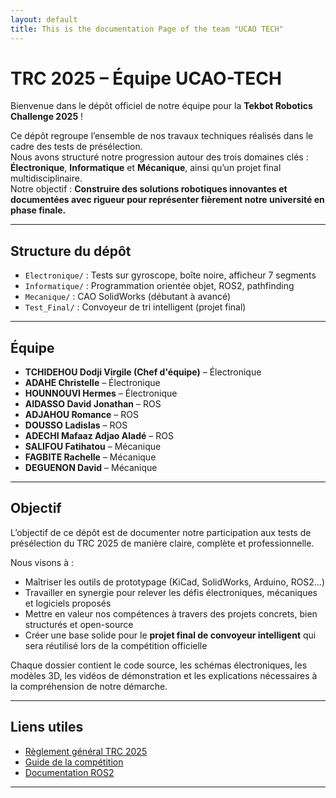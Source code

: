 ```yaml
---
layout: default
title: This is the documentation Page of the team "UCAO TECH"
---
```


# TRC 2025 – Équipe UCAO-TECH

Bienvenue dans le dépôt officiel de notre équipe pour la **Tekbot Robotics Challenge 2025** !

Ce dépôt regroupe l’ensemble de nos travaux techniques réalisés dans le cadre des tests de présélection.  
Nous avons structuré notre progression autour des trois domaines clés : **Électronique**, **Informatique** et **Mécanique**, ainsi qu’un projet final multidisciplinaire.  
Notre objectif : **Construire des solutions robotiques innovantes et documentées avec rigueur pour représenter fièrement notre université en phase finale.**

---

## Structure du dépôt

- `Electronique/` : Tests sur gyroscope, boîte noire, afficheur 7 segments
- `Informatique/` : Programmation orientée objet, ROS2, pathfinding
- `Mecanique/` : CAO SolidWorks (débutant à avancé)
- `Test_Final/` : Convoyeur de tri intelligent (projet final)


---

## Équipe

- **TCHIDEHOU Dodji Virgile (Chef d'équipe)** – Électronique
- **ADAHE Christelle** – Électronique
- **HOUNNOUVI Hermes** – Électronique
- **AIDASSO David Jonathan** – ROS
- **ADJAHOU Romance** – ROS
- **DOUSSO Ladislas** – ROS
- **ADECHI Mafaaz Adjao Aladé** – ROS
- **SALIFOU Fatihatou** – Mécanique
- **FAGBITE Rachelle** – Mécanique
- **DEGUENON David** – Mécanique

---

## Objectif

L’objectif de ce dépôt est de documenter notre participation aux tests de présélection du TRC 2025 de manière claire, complète et professionnelle.

Nous visons à :

- Maîtriser les outils de prototypage (KiCad, SolidWorks, Arduino, ROS2…)
- Travailler en synergie pour relever les défis électroniques, mécaniques et logiciels proposés
- Mettre en valeur nos compétences à travers des projets concrets, bien structurés et open-source
- Créer une base solide pour le **projet final de convoyeur intelligent** qui sera réutilisé lors de la compétition officielle

Chaque dossier contient le code source, les schémas électroniques, les modèles 3D, les vidéos de démonstration et les explications nécessaires à la compréhension de notre démarche.

---

## Liens utiles

- [Règlement général TRC 2025](lien)
- [Guide de la compétition](lien)
- [Documentation ROS2](https://docs.ros.org/en/humble/index.html)

---

